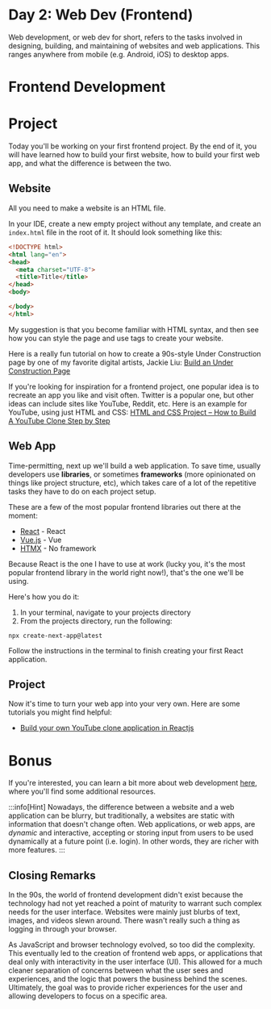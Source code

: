 # Day 2: Web Dev (Frontend)

Web development, or web dev for short, refers to the tasks involved in designing, building, and maintaining of websites and web applications. This ranges anywhere from mobile (e.g. Android, iOS) to desktop apps.

# Frontend Development


# Project

Today you'll be working on your first frontend project. By the end of it, you will have learned how to build your first website, how to build your first web app, and what the difference is between the two.


## Website

All you need to make a website is an HTML file.

In your IDE, create a new empty project without any template, and create an `index.html` file in the root of it. It should look something like this:

```html
<!DOCTYPE html>
<html lang="en">
<head>
  <meta charset="UTF-8">
  <title>Title</title>
</head>
<body>

</body>
</html>

```

My suggestion is that you become familiar with HTML syntax, and then see how you can style the page and use tags to create your website.

Here is a really fun tutorial on how to create a 90s-style Under Construction page by one of my favorite digital artists, Jackie Liu:  [Build an Under Construction Page](https://www.zinesbyjackie.com/activities/build-an-under-construction-page)

If you're looking for inspiration for a frontend project, one popular idea is to recreate an app you like and visit often. Twitter is a popular one, but other ideas can include sites like YouTube, Reddit, etc. Here is an example for YouTube, using just HTML and CSS: [HTML and CSS Project – How to Build A YouTube Clone Step by Step](https://www.freecodecamp.org/news/how-to-build-a-website-with-html-and-css-step-by-step/)


## Web App

Time-permitting, next up we'll build a web application. To save time, usually developers use **libraries**, or sometimes **frameworks** (more opinionated on things like project structure, etc), which takes care of a lot of the repetitive tasks they have to do on each project setup.

These are a few of the most popular frontend libraries out there at the moment:

- [React](https://react.dev/) - React
- [Vue.js](https://vuejs.org/) - Vue
- [HTMX](https://htmx.org) - No framework

Because React is the one I have to use at work (lucky you, it's the most popular frontend library in the world right now!), that's the one we'll be using.

Here's how you do it:

1. In your terminal, navigate to your projects directory
2. From the projects directory, run the following:

```shell
npx create-next-app@latest
```

Follow the instructions in the terminal to finish creating your first React application.

## Project
Now it's time to turn your web app into your very own.  Here are some tutorials you might find helpful:

- [Build your own YouTube clone application in Reactjs](https://www.youtube.com/watch?v=FHTbsZEJspU)


# Bonus

If you're interested, you can learn a bit more about web development [here](../../dev-notes/web-dev), where you'll find some additional resources.


:::info[Hint]
Nowadays, the difference between a website and a web application can be blurry, but traditionally, a websites are static with information that doesn't change often. Web applications, or web apps, are _dynamic_ and interactive, accepting or storing input from users to be used dynamically at a future point (i.e. login). In other words, they are richer with more features.
:::

## Closing Remarks

In the 90s, the world of frontend development didn't exist because the technology had not yet reached a point of maturity to warrant such complex needs for the user interface. Websites were mainly just blurbs of text, images, and videos slewn around. There wasn't really such a thing as logging in through your browser.

As JavaScript and browser technology evolved, so too did the complexity. This eventually led to the creation of frontend web apps, or applications that deal only with interactivity in the user interface (UI). This allowed for a much cleaner separation of concerns between what the user sees and experiences, and the logic that powers the business behind the scenes. Ultimately, the goal was to provide richer experiences for the user and allowing developers to focus on a specific area.


